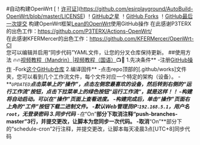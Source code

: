 #自动构建OpenWrt
[！[许可证](https://img.shields.io/github/license/mashape/apistatus.svg?style=flat&logo=github&label=LICENSE)](https://github.com/esirplayground/AutoBuild-OpenWrt/blob/master/LICENSE)
！[GitHub之星](https://img.shields.io/github/stars/esirplayground/AutoBuild-OpenWrt.svg?style=flat&logo=appveyor&label=Stars&logo=github)
！[GitHub Forks](https://img.shields.io/github/forks/esirplayground/AutoBuild-OpenWrt.svg?style=flat&logo=appveyor&label=Forks&logo=github)
！[GitHub最后一次提交](https://img.shields.io/github/last-commit/esirplayground/AutoBuild-OpenWrt?label=Latest%20Commit&logo=github)
构建OpenWrt框架[Lean的OpenWrt](https://github.com/coolsnowwolf/lede)使用GitHub操作
在此感谢P3TERX的出色工作：https://github.com/P3TERX/Actions-OpenWrt/  
在此感谢KFERMercer的出色工作：https://github.com/KFERMercer/OpenWrt-CI  
您可以编辑并启用“同步代码”YAML文件，让您的分叉仓库保持更新。
##使用方法
🔥🔥[视频教程（Mandrin）|视频教程（国语）](https://youtu.be/9YO7nxNry-4)📺🎉
1.先决条件**
-注册[GitHub操作](https://github.com/features/actions/signup)
-Fork[这个GitHub仓库](https://github.com/esirplayground/AutoBuild-OpenWrt)
2.编译固件**
-点击repo顶部的[.github/works]文件夹，您可以看到几个工作流文件，每个文件对应一个特定的架构（设备）。
-***`UPDATED`***点击菜单上的“操作”，点击左侧您最喜欢的设备，然后转到右侧的“运行工作流”按钮，点击下拉菜单上的绿色按钮“运行工作流“，就是这样！！
-构建将自动启动。可以在“操作”页面上查看进度。
-构建完成后，单击“操作”页面右上角的“工件”按钮下载二进制文件。
-默认Web管理员IP:`192.168.5.1`，用户名`root`，无登录密码
3.同步代码**
-在**“On”**部分下取消注释“push-branches-master”3行，并提交更改，让脚本为您同步一次代码。
-取消**“On”**部分下的“schedule-cron”2行注释，并提交更改，让脚本每天凌晨3点[UTC+8]同步代码